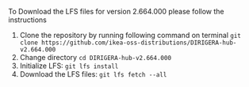 To Download the LFS files for version 2.664.000 please follow the instructions

1. Clone the repository by running following command on terminal `git clone https://github.com/ikea-oss-distributions/DIRIGERA-hub-v2.664.000`
2. Change directory `cd DIRIGERA-hub-v2.664.000`
3. Initialize LFS: `git lfs install`
4. Download the LFS files: `git lfs fetch --all`
